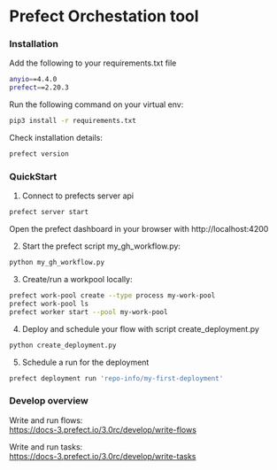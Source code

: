 # Prefect Orchestation tool 


### Installation
Add the following to your requirements.txt file

```bash
anyio==4.4.0
prefect==2.20.3  
```

Run the following command on your virtual env:  
```bash
pip3 install -r requirements.txt 
```

Check installation details:  
```bash
prefect version
```

### QuickStart
1. Connect to prefects server api
```bash
prefect server start
```

Open the prefect dashboard in your browser with http://localhost:4200

2. Start the prefect script my_gh_workflow.py:
```bash
python my_gh_workflow.py
```

3. Create/run a workpool locally:
```bash
prefect work-pool create --type process my-work-pool
prefect work-pool ls
prefect worker start --pool my-work-pool
```

4. Deploy and schedule your flow with script create_deployment.py
```bash
python create_deployment.py
```

5. Schedule a run for the deployment
```bash
prefect deployment run 'repo-info/my-first-deployment'
```

### Develop overview

Write and run flows:  
https://docs-3.prefect.io/3.0rc/develop/write-flows

Write and run tasks:  
https://docs-3.prefect.io/3.0rc/develop/write-tasks

